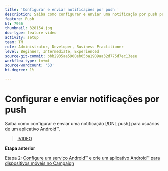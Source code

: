 ```yaml
---
title: 'Configurar e enviar notificações por push '
description: Saiba como configurar e enviar uma notificação por push para usuários de aplicativos Android™.
feature: Push
kt: 7966
thumbnail: 328154.jpg
doc-type: feature video
activity: setup
team: TM
role: Administrator, Developer, Business Practitioner
level: Beginner, Intermediate, Experienced
source-git-commit: bbb2935aa5900eb05ba1909aa32d775d7ec13eee
workflow-type: tm+mt
source-wordcount: '53'
ht-degree: 1%

---
```



# Configurar e enviar notificações por push

Saiba como configurar e enviar uma notificação [!DNL push] para usuários de um aplicativo Android™.

>[!VIDEO](https://video.tv.adobe.com/v/328154?quality=12)

**Etapa anterior**

Etapa 2: [Configure um serviço Android™ e crie um aplicativo Android™ para dispositivos móveis no Campaign](/help/tutorial-get-started-with-push-notifications-for-android/configure-an-android-service-in-campaign.md)
